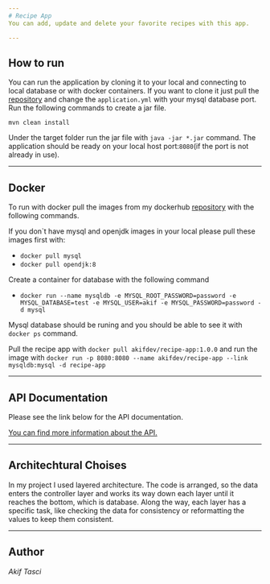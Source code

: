 ```yaml
---
# Recipe App
You can add, update and delete your favorite recipes with this app.

---
```


## How to run
You can run the application by cloning it to your local and connecting to local database or with docker containers.
If you want to clone it just pull the [repository](https://github.com/akiftasci/abn-assessment) and change the `application.yml` with your mysql database
port. Run the following commands to create a jar file.

`mvn clean install`

Under the target folder run the jar file with `java -jar *.jar` command. The application should be ready on your local host port:`8080`(if the port is not already in use).

---
## Docker
To run with docker pull the images from my dockerhub [repository](https://hub.docker.com/r/akifdev/recipe-app) with the following commands.

If you don`t have mysql and openjdk images in your local please pull these images first with:

- `docker pull mysql`
- `docker pull opendjk:8`

Create a container for database with the following command

- `docker run --name mysqldb -e MYSQL_ROOT_PASSWORD=password -e MYSQL_DATABASE=test -e MYSQL_USER=akif -e MYSQL_PASSWORD=password -d mysql`

Mysql database should be runing and you should be able to see it with `docker ps` command.

Pull the recipe app with `docker pull akifdev/recipe-app:1.0.0` and 
run the image with `docker run -p 8080:8080 --name akifdev/recipe-app --link mysqldb:mysql -d recipe-app`

---
## API Documentation
Please see the link below for the API documentation.

[You can find more information about the API.](https://documenter.getpostman.com/view/14143942/UVC9gkF4)

---

## Architechtural Choises

In my project I used layered architecture. The code is arranged, so the data enters the controller layer and
works its way down each layer until it reaches the bottom, which is database. Along the way, each layer has
a specific task, like checking the data for consistency or reformatting the values to keep them consistent.

---

## Author

*Akif Tasci*
